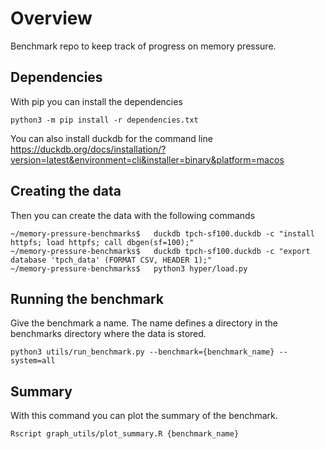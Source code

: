 # Overview

Benchmark repo to keep track of progress on memory pressure. 

## Dependencies

With pip you can install the dependencies

```
python3 -m pip install -r dependencies.txt
```
You can also install duckdb for the command line https://duckdb.org/docs/installation/?version=latest&environment=cli&installer=binary&platform=macos

## Creating the data 
Then you can create the data with the following commands
```
~/memory-pressure-benchmarks$	duckdb tpch-sf100.duckdb -c "install httpfs; load httpfs; call dbgen(sf=100);"
~/memory-pressure-benchmarks$	duckdb tpch-sf100.duckdb -c "export database 'tpch_data' (FORMAT CSV, HEADER 1);"
~/memory-pressure-benchmarks$	python3 hyper/load.py
```


## Running the benchmark
Give the benchmark a name. The name defines a directory in the benchmarks directory where the data is stored.

```
python3 utils/run_benchmark.py --benchmark={benchmark_name} --system=all
```


## Summary

With this command you can plot the summary of the benchmark.
```
Rscript graph_utils/plot_summary.R {benchmark_name}
```
